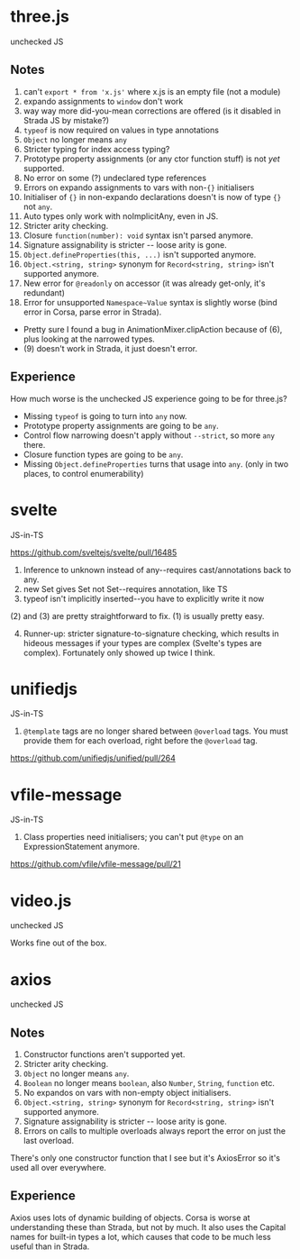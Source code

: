 # three.js

unchecked JS

## Notes

1. can't `export * from 'x.js'` where x.js is an empty file (not a module)
2. expando assignments to `window` don't work
3. way way more did-you-mean corrections are offered (is it disabled in Strada JS by mistake?)
4. `typeof` is now required on values in type annotations
5. `Object` no longer means `any`
6. Stricter typing for index access typing?
7. Prototype property assignments (or any ctor function stuff) is not *yet* supported.
8. No error on some (?) undeclared type references
9. Errors on expando assignments to vars with non-`{}` initialisers
10. Initialiser of `{}` in non-expando declarations doesn't is now of type `{}` not `any`.
11. Auto types only work with noImplicitAny, even in JS.
12. Stricter arity checking.
13. Closure `function(number): void` syntax isn't parsed anymore.
14. Signature assignability is stricter -- loose arity is gone.
15. `Object.defineProperties(this, ...)` isn't supported anymore.
16. `Object.<string, string>` synonym for `Record<string, string>` isn't supported anymore.
17. New error for `@readonly` on accessor (it was already get-only, it's redundant)
18. Error for unsupported `Namespace~Value` syntax is slightly worse (bind error in Corsa, parse error in Strada).

- Pretty sure I found a bug in AnimationMixer.clipAction because of (6), plus looking at the narrowed types.
- (9) doesn't work in Strada, it just doesn't error.

## Experience
How much worse is the unchecked JS experience going to be for three.js?

- Missing `typeof` is going to turn into `any` now.
- Prototype property assignments are going to be `any`.
- Control flow narrowing doesn't apply without `--strict`, so more `any` there.
- Closure function types are going to be `any`.
- Missing `Object.defineProperties` turns that usage into `any`. (only in two places, to control enumerability)

# svelte

JS-in-TS

https://github.com/sveltejs/svelte/pull/16485

1. Inference to unknown instead of any--requires cast/annotations back to any.
2. new Set gives Set<unknown> not Set<any>--requires annotation, like TS
3. typeof isn't implicitly inserted--you have to explicitly write it now

(2) and (3) are pretty straightforward to fix. (1) is usually pretty easy.
 
4. Runner-up: stricter signature-to-signature checking, which results in hideous messages if your types are complex (Svelte's types are complex). Fortunately only showed up twice I think.

# unifiedjs
JS-in-TS

1. `@template` tags are no longer shared between `@overload` tags. You must provide them for each overload, right before the `@overload` tag.

https://github.com/unifiedjs/unified/pull/264

# vfile-message
JS-in-TS

1. Class properties need initialisers; you can't put `@type` on an ExpressionStatement anymore.

https://github.com/vfile/vfile-message/pull/21

# video.js

unchecked JS

Works fine out of the box.

# axios

unchecked JS

## Notes

1. Constructor functions aren't supported yet.
2. Stricter arity checking.
3. `Object` no longer means `any`.
4. `Boolean` no longer means `boolean`, also `Number`, `String`, `function` etc.
4. No expandos on vars with non-empty object initialisers.
16. `Object.<string, string>` synonym for `Record<string, string>` isn't supported anymore.
14. Signature assignability is stricter -- loose arity is gone.
8. Errors on calls to multiple overloads always report the error on just the last overload.

There's only one constructor function that I see but it's AxiosError so it's used all over everywhere.

## Experience

Axios uses lots of dynamic building of objects. Corsa is worse at understanding these than Strada, but not by much. 
It also uses the Capital names for built-in types a lot, which causes that code to be much less useful than in Strada.
